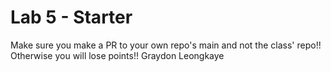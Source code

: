 # Lab 5 - Starter
Make sure you make a PR to your own repo's main and not the class' repo!! Otherwise you will lose points!!
Graydon Leongkaye